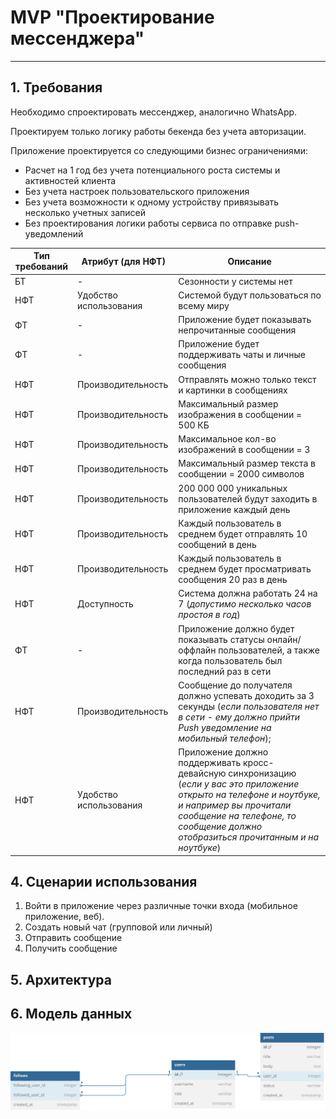 # MVP "Проектирование мессенджера"
___
## 1. Требования
Необходимо спроектировать мессенджер, аналогично WhatsApp.

Проектируем только логику работы бекенда без учета авторизации.

Приложение проектируется со следующими бизнес ограничениями:
* Расчет на 1 год без учета потенциального роста системы и активностей клиента
* Без учета настроек пользовательского приложения
* Без учета возможности к одному устройству привязывать несколько учетных записей
* Без проектирования логики работы сервиса по отправке push-уведомлений

| **Тип требований** | **Атрибут (для НФТ)**       | **Описание**                                                                                                                                                                                                                             |
|----|-------------------------|--------------------------------------------------------------------------------------------------------------------------------------------------------------------------------------------------------------------------------------|
|БТ  | -                       | Сезонности у системы нет                                                                                                                                                                                                             |
|НФТ | Удобство использования  | Системой будут пользоваться по всему миру                                                                                                                                                                                            |
|ФТ  | -                       | Приложение будет показывать непрочитанные сообщения                                                                                                                                                                                  |
|ФТ  | -                       | Приложение будет поддерживать чаты и личные сообщения                                                                                                                                                                                |
|НФТ | Производительность      | Отправлять можно только текст и картинки в сообщениях                                                                                                                                                                                |
|НФТ | Производительность      | Максимальный размер изображения в сообщении = 500 КБ                                                                                                                                                                                 |
|НФТ | Производительность      | Максимальное кол-во изображений в сообщении = 3                                                                                                                                                                                      |
|НФТ | Производительность      | Максимальный размер текста в сообщении = 2000 символов                                                                                                                                                                               |
|НФТ | Производительность      | 200 000 000 уникальных пользователей будут заходить в приложение каждый день                                                                                                                                                         |
|НФТ | Производительность      | Каждый пользователь в среднем будет отправлять 10 сообщений в день                                                                                                                                                                   |
|НФТ | Производительность      | Каждый пользователь в среднем будет просматривать сообщения 20 раз в день                                                                                                                                                            |
|НФТ | Доступность             | Система должна работать 24 на 7 (*допустимо несколько часов простоя в год*)                                                                                                                                                          |
|ФТ  | -                       | Приложение должно будет показывать статусы онлайн/оффлайн пользователей, а также когда пользователь был последний раз в сети                                                                                                         |
|НФТ | Производительность      | Сообщение до получателя должно успевать доходить за 3 секунды (*если пользователя нет в сети - ему должно прийти Push уведомление на мобильный телефон*);                                                                            |
|НФТ | Удобство использования  | Приложение должно поддерживать кросс-девайсную синхронизацию (*если у вас это приложение открыто на телефоне и ноутбуке, и например вы прочитали сообщение на телефоне, то сообщение должно отобразиться прочитанным и на ноутбуке*) |

## 4. Сценарии использования
1. Войти в приложение через различные точки входа (мобильное приложение, веб).
2. Создать новый чат (групповой или личный)
3. Отправить сообщение 
4. Получить сообщение 

## 5. Архитектура

## 6. Модель данных
![C3_users](./db/db.svg)